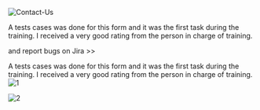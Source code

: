 ![Contact-Us](https://github.com/user-attachments/assets/ad9dfc67-25ca-4b52-a198-7fd9202a11f4)





A tests cases was done for this form and it was the first task during the training. I received a very good rating from the person in charge of training. 


and report bugs on Jira  >> 



A tests cases was done for this form and it was the first task during the training. I received a very good rating from the person in charge of training.
![1](https://github.com/user-attachments/assets/2372c1c3-59dd-4170-a834-417d42a4e6c8)

![2](https://github.com/user-attachments/assets/afc48f12-6a49-4009-b49d-8c35dd712909)
